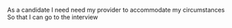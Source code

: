 As a candidate
I need need my provider to accommodate my circumstances
So that I can go to the interview
